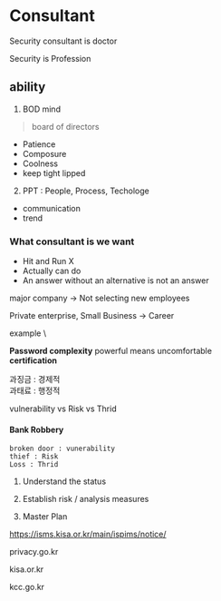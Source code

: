 # Consultant
Security consultant is doctor

Security is Profession


## ability
1. BOD mind
> board of directors 

-  Patience
-  Composure
-  Coolness
- keep tight lipped

2. PPT : People, Process, Techologe

 - communication
 - trend

### What consultant is we want

 - Hit and Run X
 - Actually can do
 - An answer without an alternative is not an answer

major company -> Not selecting new employees

Private enterprise, Small Business -> Career

example \

**Password complexity**  powerful means uncomfortable \
**certification** 

과징금 : 경제적 \
과태료 : 행정적 

 vulnerability vs Risk vs Thrid 
    
#### Bank Robbery
    broken door : vunerability
    thief : Risk
    Loss : Thrid
1. Understand the status

2. Establish risk / analysis measures

3. Master Plan

https://isms.kisa.or.kr/main/ispims/notice/ 

privacy.go.kr

kisa.or.kr

kcc.go.kr

